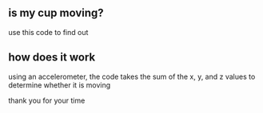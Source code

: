 ## is my cup moving?
use this code to find out

## how does it work
using an accelerometer, the code takes the sum of the x, y, and z values to determine whether it is moving

thank you for your time
